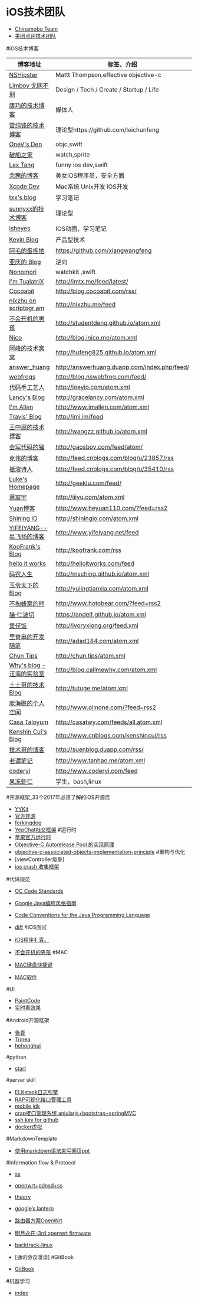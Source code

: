 # iOS技术团队
- [Chinamobo Team](https://github.com/Chinamobo)
- [美团点评技术团队](http://tech.meituan.com)

#iOS技术博客

博客地址 | 标签、介绍
----- | -----
[NSHipster](http://nshipster.cn) | Mattt Thompson,effective objective-c
[Limboy 无网不剩](http://limboy.me/) | Design / Tech / Create / Startup / Life
[唐巧的技术博客](http://blog.devtang.com) | 媒体人
[雷纯锋的技术博客](http://blog.leichunfeng.com) | 理论型https://github.com/leichunfeng
[OneV's Den](http://onevcat.com) | objc,swift
[破船之家](http://beyondvincent.com) | watch,sprite
[Lex Tang](https://github.com/lexrus/) |funny ios dev,swift
[念茜的博客](http://nianxi.net) | 美女IOS程序员，安全方面
[Xcode Dev](http://blog.xcodev.com) | Mac系统 Unix开发 iOS开发
[txx's blog](http://blog.txx.im/) | 学习笔记
[sunnyxx的技术博客](http://blog.sunnyxx.com/) | 理论型
[isheyes](http://isheyes.com/archives/)|IOS动画，学习笔记
[Kevin Blog](http://zhowkev.in) | 产品型技术
[阿毛的蛋疼地](http://www.xiangwangfeng.com) | https://github.com/xiangwangfeng
[亚庆的 Blog](http://billwang1990.github.io) | 逆向
[Nonomori](http://nonomori.farbox.com) | watchkit ,swift
[I'm TualatriX](http://imtx.me) | <http://imtx.me/feed/latest/>
[Cocoabit](http://blog.cocoabit.com) | <http://blog.cocoabit.com/rss/>
[nixzhu on scriptogr.am](http://nixzhu.me) | <http://nixzhu.me/feed>
[不会开机的男孩](http://studentdeng.github.io) | <http://studentdeng.github.io/atom.xml>
[Nico](http://blog.inico.me) | <http://blog.inico.me/atom.xml>
[阿峰的技术窝窝](http://hufeng825.github.io) | <http://hufeng825.github.io/atom.xml>
[answer_huang](http://answerhuang.duapp.com) | <http://answerhuang.duapp.com/index.php/feed/>
[webfrogs](http://blog.nswebfrog.com/) | <http://blog.nswebfrog.com/feed/>
[代码手工艺人](http://joeyio.com) | <http://joeyio.com/atom.xml>
[Lancy's Blog](http://gracelancy.com) | <http://gracelancy.com/atom.xml>
[I'm Allen](http://www.imallen.com) | <http://www.imallen.com/atom.xml>
[Travis' Blog](http://imi.im/)| <http://imi.im/feed>
[王中周的技术博客](http://wangzz.github.io/) | <http://wangzz.github.io/atom.xml>
[会写代码的猪](http://jiajun.org/) | <http://gaosboy.com/feed/atom/>
[克伟的博客](http://wangkewei.cnblogs.com/) | <http://feed.cnblogs.com/blog/u/23857/rss>
[摇滚诗人](http://cnblogs.com/biosli) | <http://feed.cnblogs.com/blog/u/35410/rss>
[Luke's Homepage](http://geeklu.com/) | <http://geeklu.com/feed/>
[萧宸宇](http://iiiyu.com/) | <http://iiiyu.com/atom.xml>
[Yuan博客](http://www.heyuan110.com/) | <http://www.heyuan110.com/?feed=rss2>
[Shining IO](http://shiningio.com/) | <http://shiningio.com/atom.xml>
[YIFEIYANG--易飞扬的博客](http://www.yifeiyang.net/) | <http://www.yifeiyang.net/feed>
[KooFrank's Blog](http://koofrank.com/) | <http://koofrank.com/rss>
[hello it works](http://helloitworks.com) | <http://helloitworks.com/feed>
[码农人生](http://msching.github.io/) | <http://msching.github.io/atom.xml>
[玉令天下的Blog](http://yulingtianxia.com) | <http://yulingtianxia.com/atom.xml>
[不掏蜂窝的熊](http://www.hotobear.com/) | <http://www.hotobear.com/?feed=rss2>
[猫·仁波切](https://andelf.github.io/) | <https://andelf.github.io/atom.xml>
[煲仔饭](http://ivoryxiong.org/) | <http://ivoryxiong.org/feed.xml>
[里脊串的开发随笔](http://adad184.com) | <http://adad184.com/atom.xml>
[Chun Tips](http://chun.tips/)| <http://chun.tips/atom.xml>
[Why's blog - 汪海的实验室](http://blog.callmewhy.com/) | <http://blog.callmewhy.com/atom.xml>
[土土哥的技术Blog](http://tutuge.me/) | <http://tutuge.me/atom.xml>
[庞海礁的个人空间 ](http://www.olinone.com/) | <http://www.olinone.com/?feed=rss2>
[Casa Taloyum](http://casatwy.com/) | <http://casatwy.com/feeds/all.atom.xml>
[Kenshin Cui's Blog](http://www.cnblogs.com/kenshincui/) | <http://www.cnblogs.com/kenshincui/rss>
[技术哥的博客](http://suenblog.duapp.com/) | <http://suenblog.duapp.com/rss/>
[老谭笔记](http://www.tanhao.me/) | <http://www.tanhao.me/atom.xml>
[coderyi](http://www.coderyi.com/)|<http://www.coderyi.com/feed>
[果冻虾仁](https://github.com/guodongxiaren)| 学生，bash,linux


#开源框架_33个2017年必须了解的iOS开源库
- [YYKit](https://github.com/ibireme/YYKit)
- [官方开源](http://www.opensource.apple.com/tarballs/)
- [forkingdog](https://github.com/forkingdog)
- [YepChat社交框架](https://github.com/CatchChat/Yep)
#运行时
- [苹果官方运行时](https://developer.apple.com/reference/objectivec/objective_c_runtime?language=objc)
- [Objective-C Autorelease Pool 的实现原理](http://blog.sunnyxx.com/2014/10/15/behind-autorelease/)
- [objective-c-associated-objects-implementation-principle](http://blog.leichunfeng.com/blog/2015/06/26/objective-c-associated-objects-implementation-principle/)
#重构与优化
- [viewController瘦身]
- [ios crash 收集框架](http://www.cocoachina.com/ios/20150701/12301.html)


#代码规范
- [OC Code Standards](CodingStandards/SUMMARY.md)
- [Google Java编程风格指南](http://www.hawstein.com/posts/google-java-style.html)
- [Code Conventions for the Java Programming Language](https://waylau.gitbooks.io/java-code-conventions/content/index.html)
- [diff](language/oc_diff_java.md)
#iOS面试
- [iOS程序犭袁。](https://github.com/ChenYilong/iOSInterviewQuestions)
- [不会开机的男孩](http://studentdeng.github.io/blog/2014/02/11/baidu-interview/)
#MAC
- [MAC键盘快捷键](https://support.apple.com/zh-cn/HT201236)

- [MAC软件](http://www.ifunmac.com/)


#UI
- [PaintCode](http://www.paintcodeapp.com/)
- [实时看效果](https://github.com/johnno1962/injectionforxcode)

#Android开源框架
- [告青](https://github.com/yugaoqing/AndroidNote/blob/master/AndroidShare.md)
- [Trinea](https://github.com/Trinea/android-open-project)
- [hehonghui](https://github.com/hehonghui/android-tech-frontier)


#python
- [start](http://python.xiaoleilu.com/index.html)


#server skill
- [ELKstack日志引擎](https://www.gitbook.com/book/chenryn/kibana-guide-cn/details)
- [RAP可视化接口管理工具](http://thx.github.io/RAP/index_zh.html)
- [mobile jdk](http://openjdk.java.net/projects/mobile/)
- [crap接口管理系统 anjularjs+bootstrap+springMVC](http://api.crap.cn/web.do#/webWebPage/detail/PAGE/WELCOME)
- [ssh key for github](https://help.github.com/articles/generating-an-ssh-key/)
- [docker虚拟](https://github.com/yeasy/docker_practice/blob/master/README.md)

#MarkdownTemplate

- [使用markdown语法来写网页ppt](http://wenchao-img.qiniudn.com/markdown.html#slide1)


#information flow & Protocol
- [ss](https://github.com/clowwindy)
- [openwrt+pdnsd+ss](http://www.m3306.com/archives/41.html)
- [theory](http://www.chinagfw.org/)
- [google‘s lantern](https://github.com/getlantern/lantern)
- [路由器方案OpenWrt](https://www.gitbook.com/book/softwaredownload/openwrt-fanqiang/details)

- [明月永在-3rd openwrt firmware](https://myop.cf/)
- [backtrack-linux](http://www.backtrack-linux.org/downloads/)
- [通讯协议漫谈]
#GitBook
- [GitBook](https://www.gitbook.com/explore)


#机器学习
- [index](https://github.com/ty4z2008/Qix/blob/master/dl.md)


